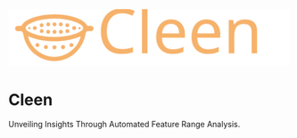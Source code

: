 <div align="center"><img src="https://github.com/yinsn/cleen/blob/develop/docs/images/Cleen.svg" width="800"/></div>

# Cleen

Unveiling Insights Through Automated Feature Range Analysis.

